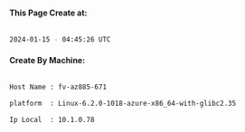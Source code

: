 
   
#### This Page Create at:

```bash

2024-01-15 - 04:45:26 UTC

```

#### Create By Machine:

```bash

Host Name : fv-az885-671

platform  : Linux-6.2.0-1018-azure-x86_64-with-glibc2.35

Ip Local  : 10.1.0.78

```

